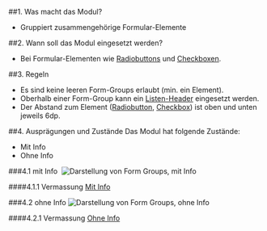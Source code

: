 ##1. Was macht das Modul?
*   Gruppiert zusammengehörige Formular-Elemente

##2. Wann soll das Modul eingesetzt werden?
*   Bei Formular-Elementen wie [Radiobuttons](https://digital.sbb.ch/de/mobile/elemente/radiobutton) und [Checkboxen](https://digital.sbb.ch/de/mobile/elemente/checkbox).

##3. Regeln
*   Es sind keine leeren Form-Groups erlaubt (min. ein Element).
*   Oberhalb einer Form-Group kann ein [Listen-Header](https://digital.sbb.ch/de/mobile/elemente/listen-header) eingesetzt werden. 
*   Der Abstand zum Element ([Radiobutton](https://digital.sbb.ch/de/mobile/elemente/radiobutton), [Checkbox](https://digital.sbb.ch/de/mobile/elemente/checkbox)) ist oben und unten jeweils 6dp. 

##4. Ausprägungen und Zustände
Das Modul hat folgende Zustände:
*   Mit Info
*   Ohne Info

###4.1 mit Info 
![Darstellung von Form Groups, mit Info](https://raw.githubusercontent.com/sbb-design-systems/sbb-design-system/master/mobile/modules/form-group/images/MM19_mit_Info.png 'class: image')

####4.1.1 Vermassung
[Mit Info](https://sbb.invisionapp.com/d/main#/console/14051805/322950111/inspect)

###4.2 ohne Info
![Darstellung von Form Groups, ohne Info](https://raw.githubusercontent.com/sbb-design-systems/sbb-design-system/master/mobile/modules/form-group/images/MM19_ohne_Info.png 'class: image')

####4.2.1 Vermassung
[Ohne Info](https://sbb.invisionapp.com/d/main#/console/14051805/322950112/inspect)

